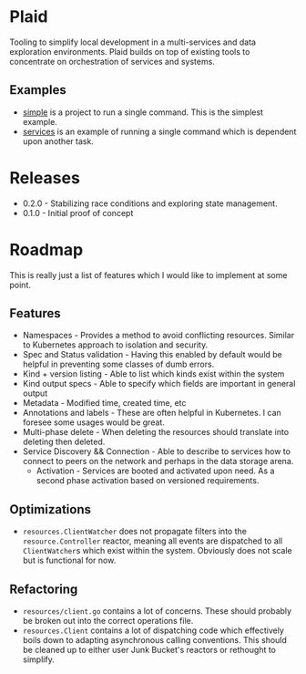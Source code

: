 # Plaid

Tooling to simplify local development in a multi-services and data exploration environments.  Plaid builds on top of
existing tools to concentrate on orchestration of services and systems.

## Examples

* [simple](tests/system/simple) is a project to run a single command.  This is the simplest example.
* [services](tests/system/deps/services) is an example of running a single command which is dependent upon another task.

# Releases
* 0.2.0 - Stabilizing race conditions and exploring state management.
* 0.1.0 - Initial proof of concept

# Roadmap
This is really just a list of features which I would like to implement at some point.

## Features
* Namespaces - Provides a method to avoid conflicting resources.  Similar to Kubernetes approach to isolation and security.
* Spec and Status validation - Having this enabled by default would be helpful in preventing some classes of dumb errors.
* Kind + version listing - Able to list which kinds exist within the system
* Kind output specs - Able to specify which fields are important in general output 
* Metadata - Modified time, created time, etc
* Annotations and labels - These are often helpful in Kubernetes.  I can foresee some usages would be great.
* Multi-phase delete - When deleting the resources should translate into deleting then deleted.
* Service Discovery && Connection - Able to describe to services how to connect to peers on the network and perhaps in the data storage arena.
  * Activation - Services are booted and activated upon need.  As a second phase activation based on versioned requirements.

## Optimizations
* `resources.ClientWatcher` does not propagate filters into the `resource.Controller` reactor, meaning all events are
dispatched to all `ClientWatcher`s which exist within the system.  Obviously does not scale but is functional for now.

## Refactoring
* `resources/client.go` contains a lot of concerns.  These should probably be broken out into the correct operations
file.
* `resources.Client` contains a lot of dispatching code which effectively boils down to adapting asynchronous calling
conventions.  This should be cleaned up to either user Junk Bucket's reactors or rethought to simplify.
